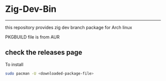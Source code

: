 # Zig-Dev-Bin

---

this repository provides zig dev branch package for Arch linux

PKGBUILD file is from AUR

## check the releases page

To install

```sh
sudo pacman -U <downloaded-package-file>
```
